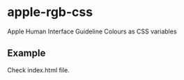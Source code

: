 # apple-rgb-css

Apple Human Interface Guideline Colours as CSS variables

## Example

Check index.html file.
